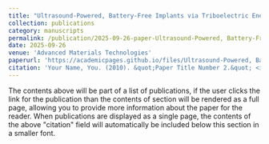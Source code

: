 ```yaml
---
title: "Ultrasound-Powered, Battery-Free Implants via Triboelectric Energy Harvesting"
collection: publications
category: manuscripts
permalink: /publication/2025-09-26-paper-Ultrasound-Powered, Battery-Free Implants via Triboelectric Energy Harvesting
date: 2025-09-26
venue: 'Advanced Materials Technologies'
paperurl: 'https://academicpages.github.io/files/Ultrasound-Powered, Battery-Free Implants via Triboelectric Energy Harvesting.pdf'
citation: 'Your Name, You. (2010). &quot;Paper Title Number 2.&quot; <i>Journal 1</i>. 1(2).'
---
```


The contents above will be part of a list of publications, if the user clicks the link for the publication than the contents of section will be rendered as a full page, allowing you to provide more information about the paper for the reader. When publications are displayed as a single page, the contents of the above "citation" field will automatically be included below this section in a smaller font.
